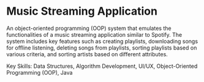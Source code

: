 # Music Streaming Application

An object-oriented programming (OOP) system that emulates the functionalities of a music streaming application similar to Spotify. The system includes key features such as creating playlists, downloading songs for offline listening, deleting songs from playlists, sorting playlists based on various criteria, and sorting artists based on different attributes.

Key Skills: Data Structures, Algorithm Development, UI/UX, Object-Oriented Programming (OOP), Java
